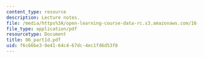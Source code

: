 ```yaml
---
content_type: resource
description: Lecture notes.
file: /media/https%3A/open-learning-course-data-rc.s3.amazonaws.com/16-050-thermal-energy-fall-2002/f6c66be39e4164c467dc4ec1fd6d53f8_06_part1d.pdf
file_type: application/pdf
resourcetype: Document
title: 06_part1d.pdf
uid: f6c66be3-9e41-64c4-67dc-4ec1fd6d53f8
---
```

